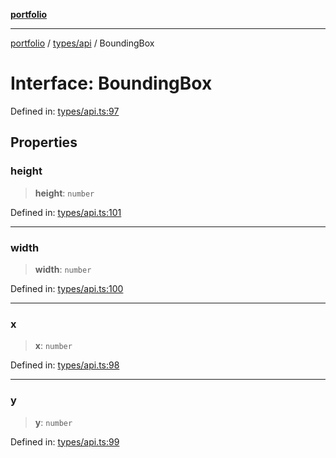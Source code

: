 [**portfolio**](../../../README.md)

***

[portfolio](../../../modules.md) / [types/api](../README.md) / BoundingBox

# Interface: BoundingBox

Defined in: [types/api.ts:97](https://github.com/tnorlund/Portfolio/blob/74d7ee6d27d7124b2fe10464bcc53775b68441cf/portfolio/types/api.ts#L97)

## Properties

### height

> **height**: `number`

Defined in: [types/api.ts:101](https://github.com/tnorlund/Portfolio/blob/74d7ee6d27d7124b2fe10464bcc53775b68441cf/portfolio/types/api.ts#L101)

***

### width

> **width**: `number`

Defined in: [types/api.ts:100](https://github.com/tnorlund/Portfolio/blob/74d7ee6d27d7124b2fe10464bcc53775b68441cf/portfolio/types/api.ts#L100)

***

### x

> **x**: `number`

Defined in: [types/api.ts:98](https://github.com/tnorlund/Portfolio/blob/74d7ee6d27d7124b2fe10464bcc53775b68441cf/portfolio/types/api.ts#L98)

***

### y

> **y**: `number`

Defined in: [types/api.ts:99](https://github.com/tnorlund/Portfolio/blob/74d7ee6d27d7124b2fe10464bcc53775b68441cf/portfolio/types/api.ts#L99)
